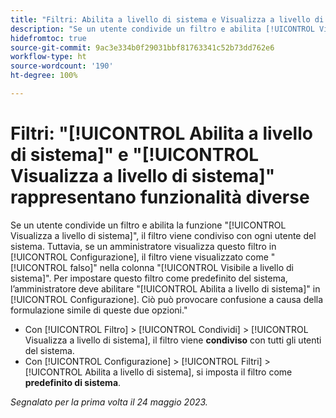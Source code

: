 ```yaml
---
title: "Filtri: Abilita a livello di sistema e Visualizza a livello di sistema rappresentano funzionalità diverse"
description: "Se un utente condivide un filtro e abilita [!UICONTROL Visualizza a livello di sistema], il filtro viene condiviso con ogni utente del sistema. Tuttavia, se un amministratore visualizza questo filtro in [!UICONTROL Configurazione], il filtro viene visualizzato come [!UICONTROL falso] nella colonna [!UICONTROL Visibile a livello di sistema]. Per impostare questo filtro come predefinito del sistema, l’amministratore deve abilitare [!UICONTROL Abilita a livello di sistema] in Configurazione. Ciò può provocare confusione a causa della formulazione simile di queste due opzioni."
hidefromtoc: true
source-git-commit: 9ac3e334b0f29031bbf81763341c52b73dd762e6
workflow-type: ht
source-wordcount: '190'
ht-degree: 100%

---
```



# Filtri: &quot;[!UICONTROL Abilita a livello di sistema]&quot; e &quot;[!UICONTROL Visualizza a livello di sistema]&quot; rappresentano funzionalità diverse

Se un utente condivide un filtro e abilita la funzione &quot;[!UICONTROL Visualizza a livello di sistema]&quot;, il filtro viene condiviso con ogni utente del sistema. Tuttavia, se un amministratore visualizza questo filtro in [!UICONTROL Configurazione], il filtro viene visualizzato come &quot;[!UICONTROL falso]&quot; nella colonna &quot;[!UICONTROL Visibile a livello di sistema]&quot;. Per impostare questo filtro come predefinito del sistema, l’amministratore deve abilitare &quot;[!UICONTROL Abilita a livello di sistema]&quot; in [!UICONTROL Configurazione]. Ciò può provocare confusione a causa della formulazione simile di queste due opzioni.&quot;

* Con [!UICONTROL Filtro] > [!UICONTROL Condividi] > [!UICONTROL Visualizza a livello di sistema], il filtro viene **condiviso** con tutti gli utenti del sistema.
* Con [!UICONTROL Configurazione] > [!UICONTROL Filtri] > [!UICONTROL Abilita a livello di sistema], si imposta il filtro come **predefinito di sistema**.

_Segnalato per la prima volta il 24 maggio 2023._

